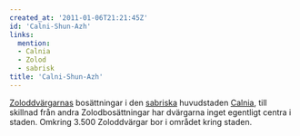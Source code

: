 ```yaml
---
created_at: '2011-01-06T21:21:45Z'
id: 'Calni-Shun-Azh'
links:
  mention:
  - Calnia
  - Zolod
  - sabrisk
title: 'Calni-Shun-Azh'
---
```


[Zoloddvärgarnas] bosättningar i den [sabriska] huvudstaden [Calnia], till skillnad från andra
Zolodbosättningar har dvärgarna inget egentligt centra i staden. Omkring 3.500 Zoloddvärgar bor i
området kring staden.

  [Zoloddvärgarnas]: Zolod
  [sabriska]: sabrisk
  [Calnia]: Calnia